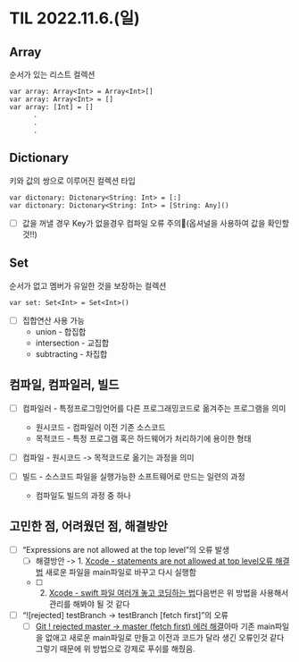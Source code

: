 # TIL 2022.11.6.(일)
## Array
순서가 있는 리스트 컬렉션
```
var array: Array<Int> = Array<Int>[]
var array: Array<Int> = []
var array: [Int] = []
      .
      .
      .
```

## Dictionary
키와 값의 쌍으로 이루어진 컬렉션 타입
```
var dictonary: Dictonary<String: Int> = [:]
var dictonary: Dictonary<String: Int> = [String: Any]()
```
- [ ] 값을 꺼낼 경우 Key가 없을경우 컴파일 오류 주의🚨(옵셔널을 사용하여 값을 확인할 것!!)
## Set
순서가 없고 멤버가 유일한 것을 보장하는 컬렉션
```
var set: Set<Int> = Set<Int>()
```
- [ ] 집합연산 사용 가능
  * union - 합집합
  * intersection - 교집합
  * subtracting - 차집합

## 컴파일, 컴파일러, 빌드
- [ ] 컴파일러 - 특정프로그밍언어를 다른 프로그래밍코드로 옮겨주는 프로그램을 의미
  * 원시코드 - 컴파일러 이전 기존 소스코드
  * 목적코드 - 특정 프로그램 혹은 하드웨어가 처리하기에 용이한 형태
  
- [ ] 컴파일 - 원시코드 -> 목적코드로 옮기는 과정을 의미

- [ ] 빌드 - 소스코드 파일을 실행가능한 소프트웨어로 만드는 일련의 과정
  * 컴파일도 빌드의 과정 중 하나

## 고민한 점, 어려웠던 점, 해결방안
- [ ] “Expressions are not allowed at the top level”의 오류 발생
	- [ ] 해결방안 -> 1.  [Xcode - statements are not allowed at top level오류 해결법](https://zeddios.tistory.com/69) 새로운 파일을 main파일로 바꾸고 다시 실행함
	- [ ] 2. [Xcode - swift 파일 여러개 놓고 코딩하는 법](https://zeddios.tistory.com/m/70)다음번은 위 방법을 사용해서 관리를 해봐야 될 것 같다
- [ ]  “![rejected] testBranch -> testBranch [fetch first]”의 오류
	- [ ] [Git  ! rejected        master -> master (fetch first) 에러 해결](https://donggu1105.tistory.com/104)아마 기존 main파일을 없애고 새로운 main파일로 만들고 이전과 코드가 달라 생긴 오류인것 같다 그렇기 때문에 위 방법으로 강제로 푸쉬를 해줬음.
